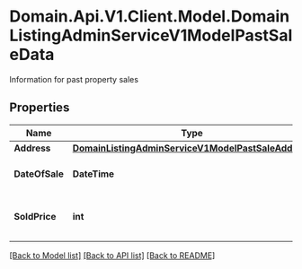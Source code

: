 # Domain.Api.V1.Client.Model.DomainListingAdminServiceV1ModelPastSaleData
Information for past property sales
## Properties

Name | Type | Description | Notes
------------ | ------------- | ------------- | -------------
**Address** | [**DomainListingAdminServiceV1ModelPastSaleAddress**](DomainListingAdminServiceV1ModelPastSaleAddress.md) |  | [optional] 
**DateOfSale** | **DateTime** | Registered date of the sale | [optional] 
**SoldPrice** | **int** | Price property has been sold | [optional] 

[[Back to Model list]](../README.md#documentation-for-models) [[Back to API list]](../README.md#documentation-for-api-endpoints) [[Back to README]](../README.md)

